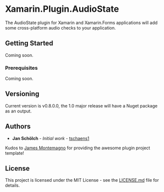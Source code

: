 # Xamarin.Plugin.AudioState

The AudioState plugin for Xamarin and Xamarin.Forms applications will add some cross-platform audio checks to your application.

## Getting Started

Coming soon.

### Prerequisites

Coming soon.

## Versioning

Current version is v0.8.0.0, the 1.0 major release will have a Nuget package as an output.

## Authors

* **Jan Schölch** - *Initial work* - [tschaens1](https://github.com/tschaens1)

Kudos to [James Montemagno](https://github.com/jamesmontemagno) for providing the awesome plugin project template!

## License

This project is licensed under the MIT License - see the [LICENSE.md](LICENSE.md) file for details.
